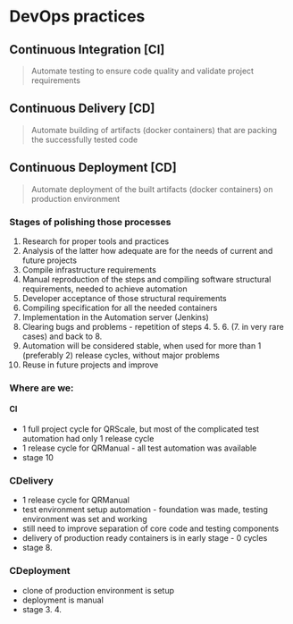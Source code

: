 # DevOps practices

## Continuous Integration [CI]

> Automate testing to ensure code quality and validate project requirements

## Continuous Delivery [CD]

> Automate building of artifacts (docker containers) that are packing the successfully tested code

## Continuous Deployment [CD]

> Automate deployment of the built artifacts (docker containers) on production environment


### Stages of polishing those processes
1. Research for proper tools and practices
2. Analysis of the latter how adequate are for the needs of current and future projects
3. Compile infrastructure requirements
4. Manual reproduction of the steps and compiling software structural requirements, needed to achieve automation
5. Developer acceptance of those structural requirements
6. Compiling specification for all the needed containers
7. Implementation in the Automation server (Jenkins)
8. Clearing bugs and problems - repetition of steps 4. 5. 6. (7. in very rare cases) and back to 8.
9. Automation will be considered stable, when used for more than 1 (preferably 2) release cycles, without major problems
10. Reuse in future projects and improve

### Where are we:

#### CI
 - 1 full project cycle for QRScale, but most of the complicated test automation had only 1 release cycle
 - 1 release cycle for QRManual - all test automation was available
 - stage 10
 
### CDelivery
 - 1 release cycle for QRManual
 - test environment setup automation - foundation was made, testing environment was set and working
 - still need to improve separation of core code and testing components
 - delivery of production ready containers is in early stage - 0 cycles
 - stage 8.
 
### CDeployment
 - clone of production environment is setup
 - deployment is manual
 - stage 3. 4.